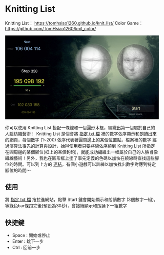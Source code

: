 Knitting List
======
Knitting List： https://tomhsiao1260.github.io/knit_list/
Color Game： https://github.com/TomHsiao1260/knit_color/

![Alt text](/resource/img/screenshot.png)

你可以使用 Knitting List 搭配一條線和一個圓形木框，編織出第一個屬於自己的人臉紡織藝術！
Knitting List 是個會將 [指定 txt 檔](/result.txt) 裡的數字依序顯示和朗讀出來的網頁，每個數字 (1~200) 依序代表著圓周邊上的某個位置點。檔案裡的數字  經過演算法事先的計算與設計，始得使用者只要將線依序繞到 Knitting List 所指定在圓周邊的某個腳位(框上的某個鉤鉤)，就能成功編織出一幅屬於自己的人臉肖像織線藝術！另外，我也在圓形框上塗了事先定義的色碼以加快在繞線時查找這些腳位的時間。可以到上方的 [連結](https://github.com/TomHsiao1260/knit_color/)，有個小遊戲可以訓練以加快找出數字對應到特定腳位的時間～

使用
------
將 [指定 txt 檔](/result.txt) 拖拉進網站，點擊 Start 鍵會開始顯示和朗讀數字 (3個數字一組)，等綠色bar條跑完後(預設為30秒)，會接續顯示和朗誦下一組數字

快捷鍵
------
* Space : 開始或停止
* Enter  : 跳下一步
* Ctrl     : 回前一步
